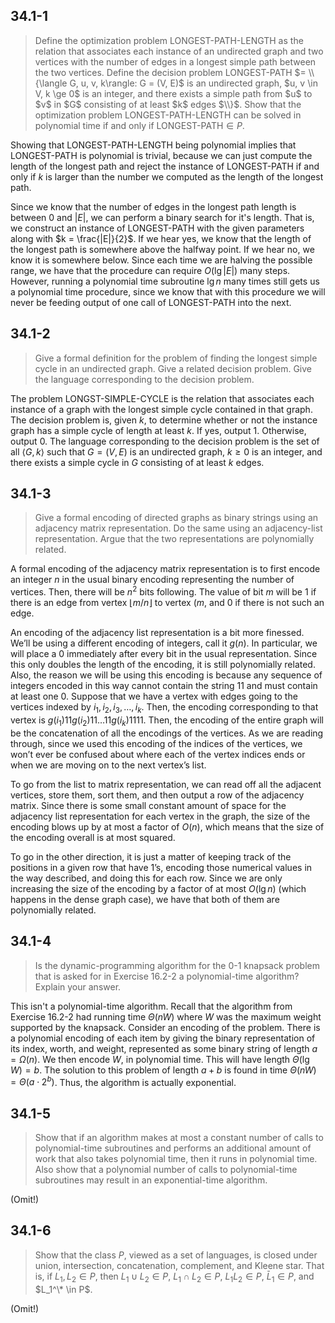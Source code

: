 ## 34.1-1

> Define the optimization problem $\text{LONGEST-PATH-LENGTH}$ as the relation that associates each instance of an undirected graph and two vertices with the number of edges in a longest simple path between the two vertices. Define the decision problem $\text{LONGEST-PATH}$ $= \\{\langle G, u, v, k\rangle: G = (V, E)$ is an undirected graph, $u, v \in V, k \ge 0$ is an integer, and there exists a simple path from $u$ to $v$ in $G$ consisting of at least $k$ edges $\\}$. Show that the optimization problem $\text{LONGEST-PATH-LENGTH}$ can be solved in polynomial time if and only if $\text{LONGEST-PATH} \in P$.

Showing that $\text{LONGEST-PATH-LENGTH}$ being polynomial implies that $\text{LONGEST-PATH}$ is polynomial is trivial, because we can just compute the length of the longest path and reject the instance of $\text{LONGEST-PATH}$ if and only if $k$ is larger than the number we computed as the length of the longest path.

Since we know that the number of edges in the longest path length is between $0$ and $|E|$, we can perform a binary search for it's length. That is, we construct an instance of $\text{LONGEST-PATH}$ with the given parameters along with $k = \frac{|E|}{2}$. If we hear yes, we know that the length of the longest path is somewhere above the halfway point. If we hear no, we know it is somewhere below. Since each time we are halving the possible range, we have that the procedure can require $O(\lg |E|)$ many steps. However, running a polynomial time subroutine $\lg n$ many times still gets us a polynomial time procedure, since we know that with this procedure we will never be feeding output of one call of $\text{LONGEST-PATH}$ into the next.

## 34.1-2

> Give a formal definition for the problem of finding the longest simple cycle in an undirected graph. Give a related decision problem. Give the language corresponding to the decision problem.

The problem $\text{LONGST-SIMPLE-CYCLE}$ is the relation that associates each instance of a graph with the longest simple cycle contained in that graph. The decision problem is, given $k$, to determine whether or not the instance graph has a simple cycle of length at least $k$. If yes, output $1$. Otherwise, output $0$. The language corresponding to the decision problem is the set of all $\langle G, k\rangle$ such that $G = (V, E)$ is an undirected graph, $k \ge 0$ is an integer, and there exists a simple cycle in $G$ consisting of at least $k$ edges.

## 34.1-3

> Give a formal encoding of directed graphs as binary strings using an adjacency matrix representation. Do the same using an adjacency-list representation. Argue that the two representations are polynomially related.

A formal encoding of the adjacency matrix representation is to first encode an integer $n$ in the usual binary encoding representing the number of vertices. Then, there will be $n^2$ bits following. The value of bit $m$ will be $1$ if there is an edge from vertex $\lfloor m/n \rfloor$ to vertex $(m%n)$, and $0$ if there is not such an edge.

An encoding of the adjacency list representation is a bit more finessed. We’ll be using a different encoding of integers, call it $g(n)$. In particular, we will place a $0$ immediately after every bit in the usual representation. Since this only doubles the length of the encoding, it is still polynomially related. Also, the reason we will be using this encoding is because any sequence of integers encoded in this way cannot contain the string $11$ and must contain at least one $0$. Suppose that we have a vertex with edges going to the vertices indexed by $i_1, i_2, i_3, \dots, i_k$. Then, the encoding corresponding to that vertex is $g(i_1)11g(i_2)11 \dots 11g(i_k)1111$. Then, the encoding of the entire graph will be the concatenation of all the encodings of the vertices. As we are reading through, since we used this encoding of the indices of the vertices, we won’t ever be confused about where each of the vertex indices ends or when we are moving on to the next vertex’s list.

To go from the list to matrix representation, we can read off all the adjacent vertices, store them, sort them, and then output a row of the adjacency matrix. Since there is some small constant amount of space for the adjacency list representation for each vertex in the graph, the size of the encoding blows up by at most a factor of $O(n)$, which means that the size of the encoding overall is at most squared.

To go in the other direction, it is just a matter of keeping track of the positions in a given row that have $1 \text{'s}$, encoding those numerical values in the way described, and doing this for each row. Since we are only increasing the size of the encoding by a factor of at most $O(\lg{n})$ (which happens in the dense graph case), we have that both of them are polynomially related.

## 34.1-4

> Is the dynamic-programming algorithm for the 0-1 knapsack problem that is asked for in Exercise 16.2-2 a polynomial-time algorithm? Explain your answer.

This isn't a polynomial-time algorithm. Recall that the algorithm from Exercise 16.2-2 had running time $\Theta(nW)$ where $W$ was the maximum weight supported by the knapsack. Consider an encoding of the problem. There is a polynomial encoding of each item by giving the binary representation of its index, worth, and weight, represented as some binary string of length $a = \Omega(n)$. We then encode $W$, in polynomial time. This will have length $\Theta(\lg W) = b$. The solution to this problem of length $a + b$ is found in time $\Theta(nW) = \Theta(a \cdot 2^b)$. Thus, the algorithm is actually exponential.

## 34.1-5

> Show that if an algorithm makes at most a constant number of calls to polynomial-time subroutines and performs an additional amount of work that also takes polynomial time, then it runs in polynomial time. Also show that a polynomial number of calls to polynomial-time subroutines may result in an exponential-time algorithm.

(Omit!)

## 34.1-6

> Show that the class $P$, viewed as a set of languages, is closed under union, intersection, concatenation, complement, and Kleene star. That is, if $L_1, L_2 \in P$, then $L_1 \cup L_2 \in P$, $L_1 \cap L_2 \in P$, $L_1L_2 \in P$, $\bar L_1 \in P$, and $L_1^\* \in P$.

(Omit!)
